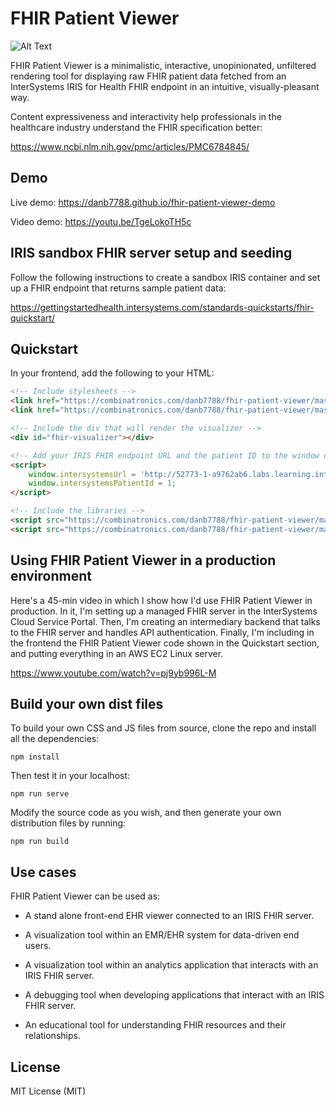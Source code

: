 # FHIR Patient Viewer

![Alt Text](https://media.giphy.com/media/UXO1VWyK7ZeD72NwVg/giphy.gif)

FHIR Patient Viewer is a minimalistic, interactive, unopinionated, unfiltered rendering 
tool for displaying raw FHIR patient data fetched from an InterSystems IRIS for Health FHIR endpoint
in an intuitive, visually-pleasant way.

Content expressiveness and interactivity help professionals in the healthcare 
industry understand the FHIR specification better:

https://www.ncbi.nlm.nih.gov/pmc/articles/PMC6784845/

## Demo

Live demo: https://danb7788.github.io/fhir-patient-viewer-demo

Video demo: https://youtu.be/TgeLokoTH5c

## IRIS sandbox FHIR server setup and seeding

Follow the following instructions to create a sandbox IRIS container and set up
a FHIR endpoint that returns sample patient data:

https://gettingstartedhealth.intersystems.com/standards-quickstarts/fhir-quickstart/

## Quickstart
In your frontend, add the following to your HTML:
```html
<!-- Include stylesheets -->
<link href="https://combinatronics.com/danb7788/fhir-patient-viewer/master/dist/css/fhir-patient-viewer-dependencies.css" rel="stylesheet" />
<link href="https://combinatronics.com/danb7788/fhir-patient-viewer/master/dist/css/fhir-patient-viewer.css" rel="stylesheet" />

<!-- Include the div that will render the visualizer -->
<div id="fhir-visualizer"></div>

<!-- Add your IRIS FHIR endpoint URL and the patient ID to the window object -->
<script>
    window.intersystemsUrl = 'http://52773-1-a9762ab6.labs.learning.intersystems.com/csp/healthshare/fhirserver/fhir/r4/';
    window.intersystemsPatientId = 1;
</script>

<!-- Include the libraries -->
<script src="https://combinatronics.com/danb7788/fhir-patient-viewer/master/dist/js/fhir-patient-viewer-dependencies.js"></script>
<script src="https://combinatronics.com/danb7788/fhir-patient-viewer/master/dist/js/fhir-patient-viewer.js"></script>
```

## Using FHIR Patient Viewer in a production environment
Here's a 45-min video in which I show how I'd use FHIR Patient Viewer in production. 
In it, I'm setting up a managed FHIR server in the InterSystems Cloud Service Portal.
Then, I'm creating an intermediary backend that talks to the FHIR server and handles
API authentication. Finally, I'm including in the frontend the FHIR Patient Viewer code
shown in the Quickstart section, and putting everything in an AWS EC2 Linux server.

https://www.youtube.com/watch?v=pj9yb996L-M

## Build your own dist files
To build your own CSS and JS files from source, clone the repo and install all the dependencies:
```
npm install
```
Then test it in your localhost:
```
npm run serve
```
Modify the source code as you wish, and then generate your own distribution files by running:
```
npm run build
```

## Use cases

FHIR Patient Viewer can be used as:

* A stand alone front-end EHR viewer connected to an IRIS FHIR server.

* A visualization tool within an EMR/EHR system for data-driven end users.

* A visualization tool within an analytics application that interacts with an IRIS FHIR server.

* A debugging tool when developing applications that interact with an IRIS FHIR server.

* An educational tool for understanding FHIR resources and their relationships.

## License

MIT License (MIT)
